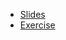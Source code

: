 - [Slides](https://docs.google.com/presentation/d/1Tty3QQehrk901jugHLF3R_54OvaRyVoeEV0yFaGsuVs/edit?usp=sharing)
- [Exercise]()
